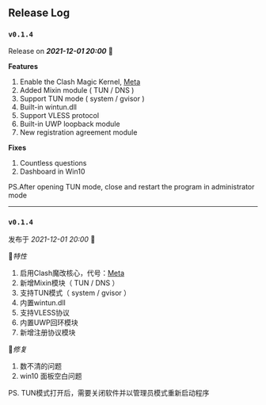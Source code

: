 ## Release Log

### `v0.1.4`

Release on _**2021-12-01 20:00**_ 👏

**Features**

1. Enable the Clash Magic Kernel, [Meta](https://github.com/Clash-Mini/Clash.Mini/clash)
2. Added Mixin module ( TUN / DNS )
3. Support TUN mode ( system / gvisor )
4. Built-in wintun.dll
5. Support VLESS protocol
6. Built-in UWP loopback module
7. New registration agreement module

**Fixes**

1. Countless questions
2. Dashboard in Win10

PS.After opening TUN mode, close and restart the program in administrator mode

---

### `v0.1.4`

发布于 _2021-12-01 20:00_ 👏

🎉*特性*

1. 启用Clash魔改核心，代号：[Meta](https://github.com/Clash-Mini/Clash.Mini/clash)
2. 新增Mixin模块（ TUN / DNS ）
3. 支持TUN模式（ system / gvisor ）
4. 内置wintun.dll
5. 支持VLESS协议
6. 内置UWP回环模块
7. 新增注册协议模块

🎇*修复*

1. 数不清的问题
2. win10 面板空白问题

PS. TUN模式打开后，需要关闭软件并以管理员模式重新启动程序